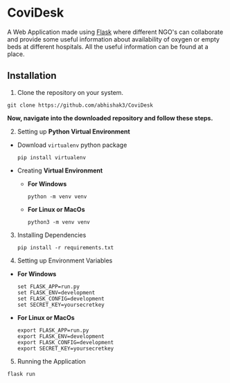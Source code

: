 # CoviDesk
A Web Application made using [Flask](https://flask.palletsprojects.com) where different NGO's can collaborate and provide some useful information about availability of oxygen or empty beds at different hospitals.
All the useful information can be found at a place.

## Installation
1. Clone the repository on your system.
```
git clone https://github.com/abhishak3/CoviDesk
```

**Now, navigate into the downloaded repository and follow these steps.**

2. Setting up **Python Virtual Environment**  
- Download `virtualenv` python package
  ```
  pip install virtualenv
  ```
- Creating **Virtual Environment**  

    - **For Windows**
      ```
      python -m venv venv
      ```

    - **For Linux or MacOs**
      ```
      python3 -m venv venv
      ```  
3. Installing Dependencies
    ```
    pip install -r requirements.txt
    ```
    
4. Setting up Environment Variables  

  - **For Windows**
    ```
    set FLASK_APP=run.py
    set FLASK_ENV=development
    set FLASK_CONFIG=development
    set SECRET_KEY=yoursecretkey
    ```
  
  - **For Linux or MacOs**
    ```
    export FLASK_APP=run.py
    export FLASK_ENV=development
    export FLASK_CONFIG=development
    export SECRET_KEY=yoursecretkey
    ```

5. Running the Application
  ```
  flask run
  ```
